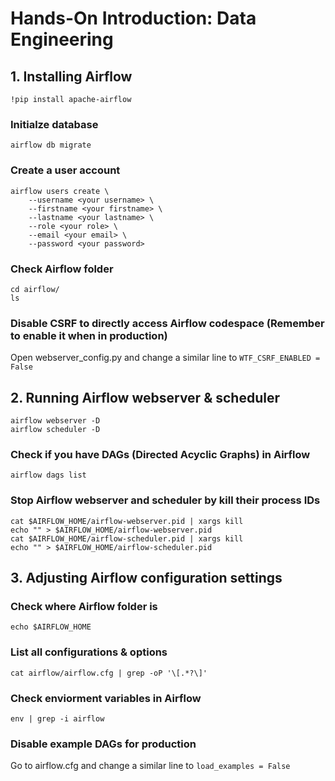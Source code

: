 # Hands-On Introduction: Data Engineering

## 1. Installing Airflow

`!pip install apache-airflow`

### Initialze database

`airflow db migrate`

 ### Create a user account

```
airflow users create \
    --username <your username> \
    --firstname <your firstname> \
    --lastname <your lastname> \
    --role <your role> \
    --email <your email> \
    --password <your password>
```

### Check Airflow folder

```
cd airflow/
ls
```

### Disable CSRF to directly access Airflow codespace (Remember to enable it when in production)

Open webserver_config.py and change a similar line to `WTF_CSRF_ENABLED = False`

## 2. Running Airflow webserver & scheduler

```
airflow webserver -D
airflow scheduler -D
```

### Check if you have DAGs (Directed Acyclic Graphs) in Airflow

`airflow dags list`

### Stop Airflow webserver and scheduler by kill their process IDs

```
cat $AIRFLOW_HOME/airflow-webserver.pid | xargs kill
echo "" > $AIRFLOW_HOME/airflow-webserver.pid
cat $AIRFLOW_HOME/airflow-scheduler.pid | xargs kill
echo "" > $AIRFLOW_HOME/airflow-scheduler.pid
```

## 3. Adjusting Airflow configuration settings

### Check where Airflow folder is

`echo $AIRFLOW_HOME`

### List all configurations & options

`cat airflow/airflow.cfg | grep -oP '\[.*?\]'`

### Check enviorment variables in Airflow

`env | grep -i airflow`

### Disable example DAGs for production

Go to airflow.cfg and change a similar line to `load_examples = False`

